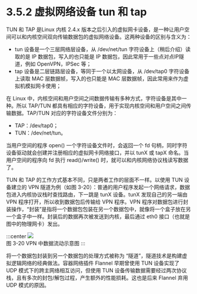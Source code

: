 # 3.5.2 虚拟网络设备 tun 和 tap

TUN 和 TAP 是Linux 内核 2.4.x 版本之后引入的虚拟网卡设备，是一种让用户空间可以和内核空间双向传输数据包的虚拟网络设备。这两种设备的区别与含义为：
- tun 设备是一个三层网络层设备，从 /dev/net/tun 字符设备上（稍后介绍）读取的是 IP 数据包，写入的也只能是 IP 数据包，因此常用于一些点对点IP隧道，例如 OpenVPN，IPSec 等；
- tap 设备是二层链路层设备，等同于一个以太网设备，从 /dev/tap0 字符设备上读取 MAC 层数据帧，写入的也只能是 MAC 层数据帧，因此常用来作为虚拟机模拟网卡使用；

在 Linux 中，内核空间和用户空间之间数据传输有多种方式，字符设备是其中一种。所以 TAP/TUN 都具有相应的字符设备，用于实现内核空间和用户空间之间传输数据。TAP/TUN 对应的字符设备文件分别为：
- TAP：/dev/tap0；
- TUN：/dev/net/tun。

当用户空间的程序 open() 一个字符设备文件时，会返回一个 fd 句柄，同时字符设备驱动就会创建并注册相应的虚拟网卡网络接口，并以 tunX 或 tapX 命名。当用户空间的程序向 fd 执行 read()/write() 时，就可以和内核网络协议栈读写数据了。

TUN 和 TAP 的工作方式基本不同，只是两者工作的层面不一样。以使用 TUN 设备建立的 VPN 隧道为例（如图 3-20）：普通的用户程序发起一个网络请求，数据包进入内核协议栈时查找路由，下一跳是 tunX 设备。tunX 发现自己的另一端由 VPN 程序打开，所以收到数据包后传输给 VPN 程序。VPN 程序对数据包进行封装操作，“封装”是指将一个数据包包装在另一个数据包中，就像将一个盒子放在另一个盒子中一样。封装后的数据再次被发送到内核，最后通过 eth0 接口（也就是图中的物理网卡）发出。

:::center
  ![](../assets/tun.svg)<br/>
 图 3-20 VPN 中数据流动示意图
:::

将一个数据包封装到另一个数据包的处理方式被称为 “隧道”，隧道技术是构建虚拟逻辑网络的经典做法。容器网络插件 Flannel 早期曾使用 TUN 设备实现了 UDP 模式下的跨主网络相互访问，但使用 TUN 设备传输数据需要经过两次协议栈，且有多次的封包/解包过程，产生额外的性能损耗。这也是后来 Flannel 弃用 UDP 模式的原因。
